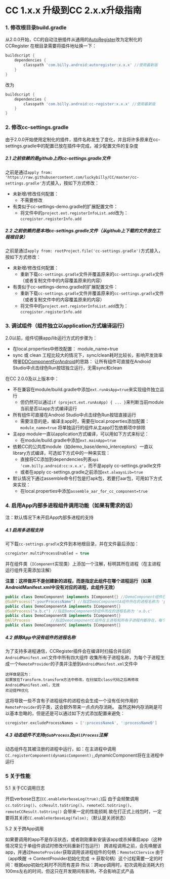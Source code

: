 # CC 1.x.x 升级到CC 2.x.x升级指南

### 1. 修改根目录build.gradle

从2.0.0开始，CC的自动注册插件从通用的[AutoRegister](https://github.com/luckybilly/AutoRegister)改为定制化的CCRegister
在根目录需要将插件地址换一下：

```groovy
buildscript {
    dependencies {
        classpath 'com.billy.android:autoregister:x.x.x' //使用最新版
    }
}
```
改为
```groovy
buildscript {
    dependencies {
        classpath 'com.billy.android:cc-register:x.x.x' //使用最新版
    }
}
```

### 2. 修改cc-settings.gradle
由于2.0.0开始使用定制化的插件，插件名称发生了变化，并且将许多原来在cc-settings.gradle中的配置已放在插件中完成，减少配置文件的复杂度

##### 2.1 之前依赖的是github上的cc-settings.gradle文件
之前是通过`apply from: 'https://raw.githubusercontent.com/luckybilly/CC/master/cc-settings.gradle'`方式接入，按如下方式修改：

- 未新增/修改任何配置： 
    - 不需要修改
- 有类似于cc-settings-demo.gradle的扩展配置文件： 
    - 将文件中的`project.ext.registerInfoList.add`改为：`ccregister.registerInfo.add`
    
##### 2.2 之前依赖的是本地cc-settings.gradle文件（从github上下载的文件放在工程根目录）
之前是通过`apply from: rootProject.file('cc-settings.gradle')`方式接入，按如下方式修改：
- 未新增/修改任何配置： 
    - 重新下载`cc-settings.gradle`文件并覆盖原来的`cc-settings.gradle`文件（或者复制文件中的内容覆盖原来的内容）
- 有类似于cc-settings-demo.gradle的扩展配置文件： 
    - 重新下载`cc-settings.gradle`文件并覆盖原来的`cc-settings.gradle`文件（或者复制文件中的内容覆盖原来的内容）
    - 将文件中的`project.ext.registerInfoList.add`改为：`ccregister.registerInfo.add`
    
### 3. 调试组件（组件独立以application方式编译运行）
2.0以前，组件切换app/lib运行方式的步骤为：
- 在local.properties中修改配置： module_name=true
- sync 或 clean
工程比较大的情况下，sync/clean耗时比较长，影响开发效率
借鉴[DDComponentForAndroid](https://github.com/luojilab/DDComponentForAndroid)的思路：
    让所有组件可直接在Android Studio中点击绿色Run按钮独立运行，无需sync和clean

在CC 2.0.0及以上版本中：
- 不在兼容在module/build.gradle中添加`ext.runAsApp=true`来实现组件独立运行
    - 但仍然可以通过`if (project.ext.runAsApp) { ... }`来判断当前module当前是否以app方式编译运行
- 所有组件可直接在Android Studio中点击绿色Run按钮直接运行
    - 需要注意的是，编译主app时，需要在local.properties添加配置：`module_name=true` 将单独运行的组件从主app打包依赖项中排除
- 主app module一直以application方式编译，可以用如下方式来标记：
    - 在module/build.gradle中添加`ext.mainApp=true`
- 依赖CC的公共库module（如demo_base/demo_interceptors）一直以library方式编译，可选如下方式中的一种来实现：
    - 直接将CC添加到dependencies列表`api 'com.billy.android:cc:x.x.x'`，而不是apply cc-settings.gradle文件
    - 或者在apply cc-settings.gradle之前添加`ext.alwaysLib=true`
- 默认情况下通过assemble命令打包是打apk包，若要打aar包，可用如下方式来实现：
    - 在local.properties中添加`assemble_aar_for_cc_component=true`
    
### 4. 启用App内部多进程组件调用功能（如果有需求的话）

注：默认情况下未开启App内部多进程的支持
##### 4.1 启用多进程支持
可下载`cc-settings.gradle`文件到本地根目录，并在文件最后添加：
```groovy
ccregister.multiProcessEnabled = true
```
并在组件类（`IComponent`实现类）上添加一个注解，标明其所在进程（在主进程运行组件无需添加注解）

__注意：这样做并不是创建新的进程，而是指定此组件在哪个进程运行（如果AndroidManifest.xml中没有对应的进程，此组件无效）__
```java
public class DemoComponent implements IComponent{} //DemoComponent组件在主进程运行
@SubProcess(":yourProcessName") //指定DemoComponentA组件所在的进程名称为 'packageName:yourProcessName'
public class DemoComponentA implements IComponent{}
@SubProcess("a.b.c") //指定DemoComponentB组件所在的进程名称为 'a.b.c'
public class DemoComponentB implements IComponent{}
@AllProcess         //指定DemoComponentC组件在主进程和所有子进程内都存在，每个进程调用进程内部的DemoComponentC组件
public class DemoComponentC implements IComponent{}
```

##### 4.2 排除App中没有组件的进程名称
为了支持多进程通信，CCRegister插件会在编译时扫描合并后的`AndroidManifest.xml`文件中所有四大组件
收集所有子进程名称，为每个子进程生成一个`RemoteProvider`的子类并注册到`AndroidManifest.xml`文件中

    这样做是因为：
    如果放在Transform.transform方法中修改，在扫描完class代码之后再修改AndroidManifest.xml，无效
    欢迎提PR优化
    
这将导致一些不含有子进程组件的进程也会生成一个没有任何作用的`RemoteProvider`的子类，这会额外带来一点点内存消耗。
虽然这种内存消耗是可以基本忽略的，但是还是可以通过如下方式添加配置来避免：
```groovy
ccregister.excludeProcessNames = [':processNameA', ':processNameB']
```
##### 4.3 动态组件不支持`@SubProcess`及`@AllProcess`注解
动态组件在其被注册的进程中运行，如：在主进程中调用`CC.registerComponent(dynamicComponent);`,dynamicComponent将在主进程中运行
    
### 5 关于性能
5.1 关于CC调用日志

开启verbose日志(`CC.enableVerboseLog(true);`)后
由于会频繁调用`cc.toString()`、`ccResult.toString()`、`remoteCC.toString()`、`remoteCCResult.toString()`
会带来一定的性能损耗
故在打正式上线包时，一定要将其关闭`CC.enableVerboseLog(false);`（默认是关闭状态）
    
5.2 关于跨App调用

如果要调用的app不是存活状态，或者刚刚重新安装该app或杀掉重启app（这种情况常见于单组件调试时修改代码重新打包运行）
跨进程调用之前，会先唤醒该app，并通过`RemoteProvider`获取调用该进程组件的句柄：`RemoteCCService`
由于（app唤醒 -> ContentProvider初始化完成 -> 获取句柄）这个过程需要一定的时间：根据app初始化耗时不同而有差异
所以：跨app调用时，初次调用会消耗大约100ms左右的时间，但这只在开发期间有影响，不会影响正式产品
    
    